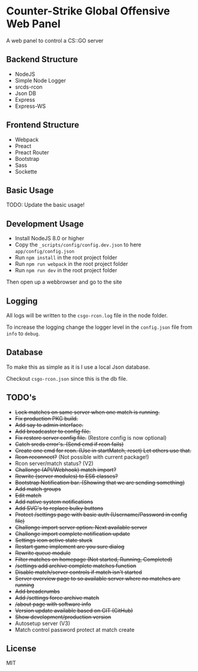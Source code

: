 # Counter-Strike Global Offensive Web Panel

A web panel to control a CS::GO server

## Backend Structure
- NodeJS
- Simple Node Logger
- srcds-rcon
- Json DB
- Express
- Express-WS

## Frontend Structure
- Webpack
- Preact
- Preact Router
- Bootstrap
- Sass
- Sockette

## Basic Usage
TODO: Update the basic usage!

## Development Usage
- Install NodeJS 8.0 or higher
- Copy the `_scripts/config/config.dev.json` to here `app/config/config.json`
- Run `npm install` in the root project folder
- Run `npm run webpack` in the root project folder
- Run `npm run dev` in the root project folder

Then open up a webbrowser and go to the site

## Logging
All logs will be written to the `csgo-rcon.log` file in the node folder.

To increase the logging change the logger level in the `config.json` file from `info` to `debug`.

## Database
To make this as simple as it is I use a local Json database.

Checkout `csgo-rcon.json` since this is the db file.

## TODO's
* ~~Lock matches on same server when one match is running.~~
* ~~Fix production PKG build.~~
* ~~Add say to admin interface.~~
* ~~Add broadcaster to config file.~~
* ~~Fix restore server config file.~~ (Restore config is now optional)
* ~~Catch srcds error's. (Send cmd if rcon fails)~~
* ~~Create one cmd for rcon. (Use in startMatch, reset) Let others use that.~~
* ~~Rcon reconnect?~~ (Not possible with current package!)
* Rcon server/match status? (V2)
* ~~Challonge (API/Webhook) match import?~~
* ~~Rewrite (server modules) to ES6 classes?~~
* ~~Bootstrap Notification bar. (Showing that we are sending something)~~
* ~~Add match groups~~
* ~~Edit match~~
* ~~Add native system notifications~~
* ~~Add SVG's to replace bulky buttons~~
* ~~Protect /settings page with basic auth (Username/Password in config file)~~
* ~~Challonge import server option: Next available server~~
* ~~Challonge import complete notification update~~
* ~~Settings icon active state stuck~~
* ~~Restart game implement are you sure dialog~~
* ~~Rewrite queue module~~
* ~~Filter matches on homepage (Not started, Running, Completed)~~
* ~~/settings add archive complete matches function~~
* ~~Disable match/server controls if match isn't started~~
* ~~Server overview page to so available server where no matches are running~~
* ~~Add breadcrumbs~~
* ~~Add /settings force archive match~~
* ~~/about page with software info~~
* ~~Version update available based on GIT (GitHub)~~
* ~~Show development/production version~~
* Autosetup server (V3)
* Match control password protect at match create

## License

MIT
